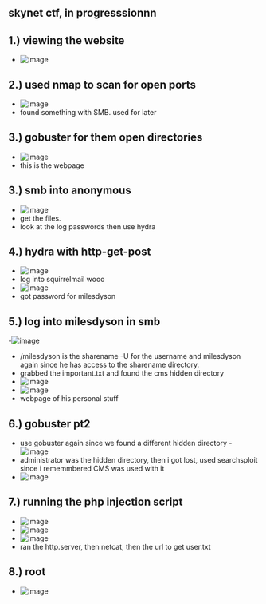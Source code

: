 skynet ctf, in progresssionnn
-
1.) viewing the website
-
- ![image](https://github.com/TekTristan/cyber-rooms/assets/92371193/57749b88-68c5-454b-940b-871484c55d64)

2.) used nmap to scan for open ports 
-
- ![image](https://github.com/TekTristan/cyber-rooms/assets/92371193/5595c318-4cff-481d-ae0d-41eefc4b39d0)
- found something with SMB. used for later

3.) gobuster for them open directories
-
- ![image](https://github.com/TekTristan/cyber-rooms/assets/92371193/f3ade957-23a9-44fe-86a6-a1e0e05fb132)
- this is the webpage

3.) smb into anonymous
-
- ![image](https://github.com/TekTristan/cyber-rooms/assets/92371193/7a41099b-79db-4010-a432-43b914b802c8)
- get the files.
- look at the log passwords then use hydra

4.) hydra with http-get-post 
- 
- ![image](https://github.com/TekTristan/cyber-rooms/assets/92371193/d15a663e-c11e-4f76-87ff-1a91cd49d9f8)
- log into squirrelmail wooo
- ![image](https://github.com/TekTristan/cyber-rooms/assets/92371193/fdd1ef66-4f86-4b73-976e-578bba290f08)
- got password for milesdyson

5.) log into milesdyson in smb
- 
-![image](https://github.com/TekTristan/cyber-rooms/assets/92371193/963af30b-92a9-4cda-90e1-fdb508ca03d2)
- /milesdyson is the sharename -U for the username and milesdyson again since he has access to the sharename directory.
- grabbed the important.txt and found the cms hidden directory
- ![image](https://github.com/TekTristan/cyber-rooms/assets/92371193/f4c3afd8-93c2-4359-ae82-118b84c495a4)
- ![image](https://github.com/TekTristan/cyber-rooms/assets/92371193/1f92ee8e-ebab-4ee6-aa45-9761dcbd40f1)
- webpage of his personal stuff

6.) gobuster pt2
-
- use gobuster again since we found a different hidden directory
-![image](https://github.com/TekTristan/cyber-rooms/assets/92371193/37479848-01d8-4d96-a4ff-aa6164cf6341)
- administrator was the hidden directory, then i got lost, used searchsploit since i rememmbered CMS was used with it 
- ![image](https://github.com/TekTristan/cyber-rooms/assets/92371193/78782c4b-016a-400c-80d0-67fe861ab25c)

7.) running the php injection script
-
- ![image](https://github.com/TekTristan/cyber-rooms/assets/92371193/cf4d041f-e276-4fea-ba67-d88f43820165)
- ![image](https://github.com/TekTristan/cyber-rooms/assets/92371193/46325400-1844-4bbc-b60e-684077f7f230)
- ![image](https://github.com/TekTristan/cyber-rooms/assets/92371193/c33a1785-9041-4235-b8da-01c0d47bb06b)
- ran the http.server, then netcat, then the url to get user.txt

8.) root
-
- ![image](https://github.com/TekTristan/cyber-rooms/assets/92371193/507a778d-4f28-4a00-a2db-a440a5485ccb)


